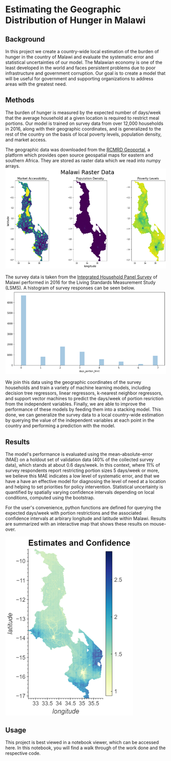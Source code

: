 # Estimating the Geographic Distribution of Hunger in Malawi

## Background
In this project we create a country-wide local estimation of the burden of hunger in the country of Malawi and evaluate the systematic error and statistical uncertainties of our model. The Malawian economy is one of the least developed in the world and faces persistent problems due to poor infrastructure and government corruption. Our goal is to create a model that will be useful for government and supporting organizations to address areas with the greatest need. 

## Methods
The burden of hunger is measured by the expected number of days/week that the average household at a given location is required to restrict meal portions. Our model is trained on survey data from over 12,000 households in 2016, along with their geographic coordinates, and is generalized to the rest of the country on the basis of local poverty levels, population density, and market access.

The geographic data was downloaded from the [RCMRD Geoportal](http://geoportal.rcmrd.org/), a platform which provides open source geospatial maps for eastern and southern Africa. They are stored as raster data which we read into numpy arrays.
<img src="raster_data.png" alt="Geographic Input"/>

The survey data is taken from the [Integrated Household Panel Survey](https://microdata.worldbank.org/index.php/catalog/3819/study-description) of Malawi performed in 2016 for the Living Standards Measurement Study (LSMS). A histogram of survey responses can be seen below.
<img src="survey_data.png" alt="Survey distribution"/>

We join this data using the geographic coordinates of the survey households and train a variety of machine learning models, including decision tree regressors, linear regressors, k-nearest neighbor regressors, and support vector machines to predict the days/week of portion resriction from the independent variables. Finally, we are able to improve the performance of these models by feeding them into a stacking model. This done, we can generalize the survey data to a local country-wide estimation by querying the value of the independent variables at each point in the country and performing a prediction with the model. 

## Results
The model's performance is evaluated using the mean-absolute-error (MAE) on a holdout set of validation data (40% of the collected survey data), which stands at about 0.6 days/week. In this context, where 11% of survey respondents report restricting portion sizes 5 days/week or more, we believe this MAE indicates a low level of systematic error, and that we have a have an effective model for diagnosing the level of need at a location and helping to set priorities for policy intervention. Statistical uncertainty is quantified by spatially varying confidence intervals depending on local conditions, computed using the bootstrap.

For the user's convenience, python functions are defined for querying the expected days/week with portion restrictions and the associated confidence intervals at arbirary longitude and latitude within Malawi. Results are summarized with an interactive map that shows these results on mouse-over.

<img src="estimation_map.png" alt="Estimation" width="400"/>

## Usage

This project is best viewed in a notebook viewer, which can be accessed here. In this notebook, you will find a walk through of the work done and the respective code.

